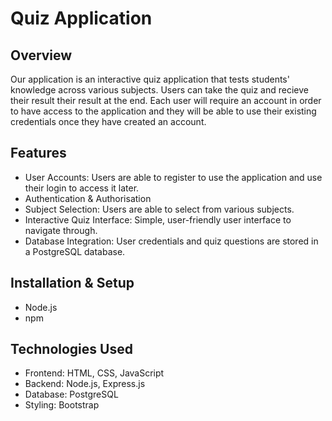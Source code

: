 # Quiz Application

## Overview
Our application is an interactive quiz application that tests students' knowledge across various subjects. Users can take the quiz and recieve their result their result at the end. Each user will require an account in order to have access to the application and they will be able to use their existing credentials once they have created an account.

## Features
- User Accounts: Users are able to register to use the application and use their login to access it later.
- Authentication & Authorisation
- Subject Selection: Users are able to select from various subjects.
- Interactive Quiz Interface: Simple, user-friendly user interface to navigate through.
- Database Integration: User credentials and quiz questions are stored in a PostgreSQL database.

## Installation & Setup
- Node.js
- npm

## Technologies Used
- Frontend: HTML, CSS, JavaScript
- Backend: Node.js, Express.js
- Database: PostgreSQL
- Styling: Bootstrap
